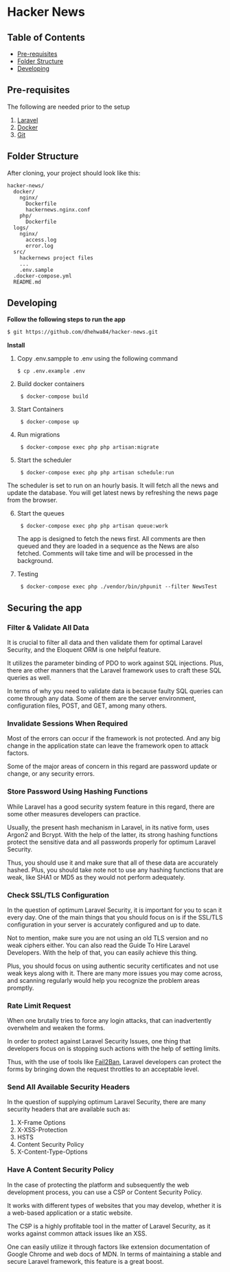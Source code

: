 # Hacker News

## Table of Contents

- [Pre-requisites](#pre-requisites)
- [Folder Structure](#folder-structure)
- [Developing](#developing)

## Pre-requisites
The following are needed prior to the setup
1. [Laravel ](https://laravel.com/docs/7.x)
2. [Docker](https://www.docker.com/) 
3. [Git](https://www.genome.gov/](https://git-scm.com/)) 

## Folder Structure

After cloning, your project should look like this:

```
hacker-news/
  docker/
    nginx/
      Dockerfile
      hackernews.nginx.conf
    php/
      Dockerfile
  logs/
    nginx/
      access.log
      error.log
  src/
    hackernews project files
    ...
    .env.sample
  .docker-compose.yml
  README.md
```


## Developing

**Follow the following steps to run the app**

```bash
$ git https://github.com/dhehwa84/hacker-news.git
```

**Install**


1. Copy .env.sampple to .env using the following command
    ```
    $ cp .env.example .env
    ```

2. Build docker containers
    ```
     $ docker-compose build
    ```

3. Start Containers
    ```
     $ docker-compose up
    ```

4. Run migrations
    ```
     $ docker-compose exec php php artisan:migrate
    ```

5. Start the scheduler
    ```
     $ docker-compose exec php php artisan schedule:run
    ```

  The scheduler is set to run on an hourly basis. It will fetch all the news and update the database. You will get latest news by refreshing the news page from the browser.

6. Start the queues
    ```
     $ docker-compose exec php php artisan queue:work
    ```
    The app is designed to fetch the news first. All comments are then queued and they are loaded in a sequence as the News are also fetched. Comments will take time and will be processed in the background.

7. Testing
    ```
     $ docker-compose exec php ./vendor/bin/phpunit --filter NewsTest
    ```
## Securing the app

### Filter & Validate All Data
It is crucial to filter all data and then validate them for optimal Laravel Security, and the Eloquent ORM is one helpful feature.

It utilizes the parameter binding of PDO to work against SQL injections. Plus, there are other manners that the Laravel framework uses to craft these SQL queries as well.

In terms of why you need to validate data is because faulty SQL queries can come through any data. Some of them are the server environment, configuration files, POST, and GET, among many others.

### Invalidate Sessions When Required
Most of the errors can occur if the framework is not protected. And any big change in the application state can leave the framework open to attack factors.

Some of the major areas of concern in this regard are password update or change, or any security errors.

### Store Password Using Hashing Functions
While Laravel has a good security system feature in this regard, there are some other measures developers can practice.

Usually, the present hash mechanism in Laravel, in its native form, uses Argon2 and Bcrypt. With the help of the latter, its strong hashing functions protect the sensitive data and all passwords properly for optimum Laravel Security.

Thus, you should use it and make sure that all of these data are accurately hashed. Plus, you should take note not to use any hashing functions that are weak, like SHA1 or MD5 as they would not perform adequately.

### Check SSL/TLS Configuration
In the question of optimum Laravel Security, it is important for you to scan it every day. One of the main things that you should focus on is if the SSL/TLS configuration in your server is accurately configured and up to date.

Not to mention, make sure you are not using an old TLS version and no weak ciphers either. You can also read the Guide To Hire Laravel Developers. With the help of that, you can easily achieve this thing.

Plus, you should focus on using authentic security certificates and not use weak keys along with it. There are many more issues you may come across, and scanning regularly would help you recognize the problem areas promptly.

### Rate Limit Request
When one brutally tries to force any login attacks, that can inadvertently overwhelm and weaken the forms.

In order to protect against Laravel Security Issues, one thing that developers focus on is stopping such actions with the help of setting limits.

Thus, with the use of tools like [Fail2Ban](https://www.fail2ban.org/), Laravel developers can protect the forms by bringing down the request throttles to an acceptable level.

### Send All Available Security Headers
In the question of supplying optimum Laravel Security, there are many security headers that are available such as:
1. X-Frame Options
2. X-XSS-Protection
3. HSTS
4. Content Security Policy
5. X-Content-Type-Options

### Have A Content Security Policy
In the case of protecting the platform and subsequently the web development process, you can use a CSP or Content Security Policy.

It works with different types of websites that you may develop, whether it is a web-based application or a static website.

The CSP is a highly profitable tool in the matter of Laravel Security, as it works against common attack issues like an XSS.

One can easily utilize it through factors like extension documentation of Google Chrome and web docs of MDN. In terms of maintaining a stable and secure Laravel framework, this feature is a great boost.


